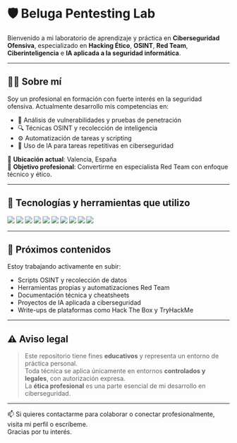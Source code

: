 # 🛡️ Beluga Pentesting Lab

Bienvenido a mi laboratorio de aprendizaje y práctica en **Ciberseguridad Ofensiva**, especializado en **Hacking Ético**, **OSINT**, **Red Team**, **Ciberinteligencia** e **IA aplicada a la seguridad informática**.

---

## 👨‍💻 Sobre mí

Soy un profesional en formación con fuerte interés en la seguridad ofensiva. Actualmente desarrollo mis competencias en:

- 🧠 Análisis de vulnerabilidades y pruebas de penetración
- 🔍 Técnicas OSINT y recolección de inteligencia
- ⚙️ Automatización de tareas y scripting
- 🤖 Uso de IA para tareas repetitivas en ciberseguridad

📍 **Ubicación actual**: Valencia, España  
🎯 **Objetivo profesional**: Convertirme en especialista Red Team con enfoque técnico y ético.

---

## 🧰 Tecnologías y herramientas que utilizo

<p align="left">
  <img src="https://img.shields.io/badge/Python-3776AB?style=for-the-badge&logo=python&logoColor=white"/>
  <img src="https://img.shields.io/badge/Bash-4EAA25?style=for-the-badge&logo=gnubash&logoColor=white"/>
  <img src="https://img.shields.io/badge/Kali_Linux-557C94?style=for-the-badge&logo=kalilinux&logoColor=white"/>
  <img src="https://img.shields.io/badge/Burp_Suite-ff4400?style=for-the-badge&logo=burpsuite&logoColor=white"/>
  <img src="https://img.shields.io/badge/Metasploit-003a70?style=for-the-badge"/>
  <img src="https://img.shields.io/badge/Nmap-000000?style=for-the-badge"/>
  <img src="https://img.shields.io/badge/TheHarvester-6a1b9a?style=for-the-badge"/>
  <img src="https://img.shields.io/badge/Amass-1976D2?style=for-the-badge"/>
  <img src="https://img.shields.io/badge/Gobuster-FFEB3B?style=for-the-badge&logoColor=black"/>
  <img src="https://img.shields.io/badge/TryHackMe-EF3C3C?style=for-the-badge&logo=tryhackme&logoColor=white"/>
</p>

---

## 📁 Próximos contenidos

Estoy trabajando activamente en subir:

- Scripts OSINT y recolección de datos
- Herramientas propias y automatizaciones Red Team
- Documentación técnica y cheatsheets
- Proyectos de IA aplicada a ciberseguridad
- Write-ups de plataformas como Hack The Box y TryHackMe

---

## ⚠️ Aviso legal

> Este repositorio tiene fines **educativos** y representa un entorno de práctica personal.  
> Toda técnica se aplica únicamente en entornos **controlados y legales**, con autorización expresa.  
> La **ética profesional** es una parte esencial de mi desarrollo en ciberseguridad.

---

📫 Si quieres contactarme para colaborar o conectar profesionalmente, visita mi perfil o escríbeme.  
Gracias por tu interés.

